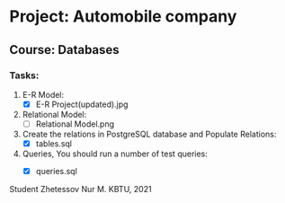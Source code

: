 # Project: Automobile company
## Course: Databases

### Tasks:

1. E-R Model:
	- [x] E-R Project(updated).jpg

2. Relational Model:
	- [ ] Relational Model.png

3. Create the relations in PostgreSQL database and Populate Relations:
	- [x] tables.sql

4. Queries, You should run a number of test queries: 
	- [x] queries.sql


Student Zhetessov Nur M.
KBTU, 2021
